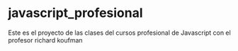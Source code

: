 # javascript_profesional
Este es el proyecto de las clases del cursos profesional de Javascript con el profesor richard koufman
